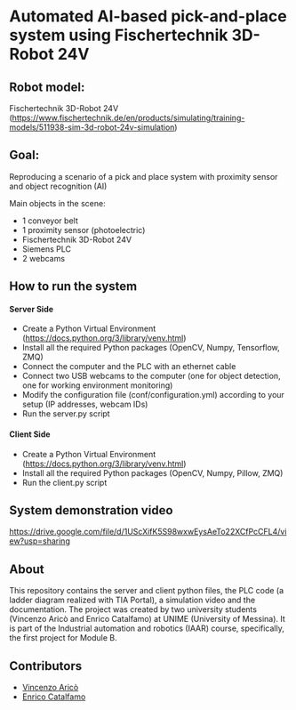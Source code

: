 # Automated AI-based pick-and-place system using Fischertechnik 3D-Robot 24V

## Robot model:
Fischertechnik 3D-Robot 24V (https://www.fischertechnik.de/en/products/simulating/training-models/511938-sim-3d-robot-24v-simulation)

## Goal: 
Reproducing a scenario of a pick and place system with proximity sensor and object recognition (AI)

Main objects in the scene:
- 1 conveyor belt
- 1 proximity sensor (photoelectric)
- Fischertechnik 3D-Robot 24V
- Siemens PLC
- 2 webcams

## How to run the system
#### Server Side
- Create a Python Virtual Environment (https://docs.python.org/3/library/venv.html)
- Install all the required Python packages (OpenCV, Numpy, Tensorflow, ZMQ)
- Connect the computer and the PLC with an ethernet cable
- Connect two USB webcams to the computer (one for object detection, one for working environment monitoring)
- Modify the configuration file (conf/configuration.yml) according to your setup (IP addresses, webcam IDs)
- Run the server.py script

#### Client Side
- Create a Python Virtual Environment (https://docs.python.org/3/library/venv.html)
- Install all the required Python packages (OpenCV, Numpy, Pillow, ZMQ)
- Run the client.py script

## System demonstration video
https://drive.google.com/file/d/1UScXifK5S98wxwEysAeTo22XCfPcCFL4/view?usp=sharing

## About
This repository contains the server and client python files, the PLC code (a ladder diagram realized with TIA Portal), a simulation video and the documentation. The project was created by two university students (Vincenzo Aricò and Enrico Catalfamo) at UNIME (University of Messina). It is part of the Industrial automation and robotics (IAAR) course, specifically, the first project for Module B.

## Contributors

- [Vincenzo Aricò](https://github.com/vincenzoarico)
- [Enrico Catalfamo](https://github.com/enrikata)

